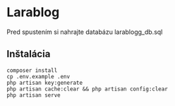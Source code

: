 # Larablog
Pred spustením si nahrajte databázu larablogg_db.sql

## Inštalácia <br>
```
composer install
cp .env.example .env 
php artisan key:generate
php artisan cache:clear && php artisan config:clear 
php artisan serve 
```